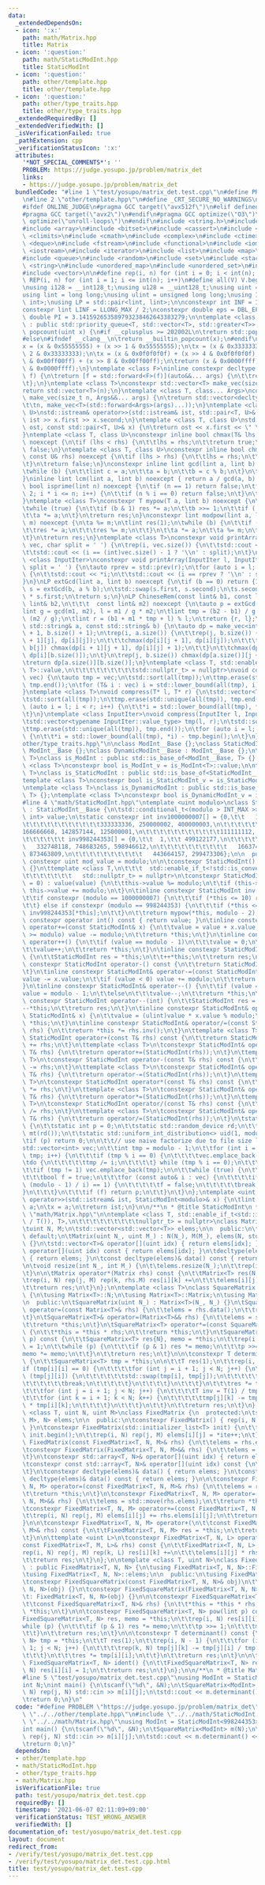 ```yaml
---
data:
  _extendedDependsOn:
  - icon: ':x:'
    path: math/Matrix.hpp
    title: Matrix
  - icon: ':question:'
    path: math/StaticModInt.hpp
    title: StaticModInt
  - icon: ':question:'
    path: other/template.hpp
    title: other/template.hpp
  - icon: ':question:'
    path: other/type_traits.hpp
    title: other/type_traits.hpp
  _extendedRequiredBy: []
  _extendedVerifiedWith: []
  _isVerificationFailed: true
  _pathExtension: cpp
  _verificationStatusIcon: ':x:'
  attributes:
    '*NOT_SPECIAL_COMMENTS*': ''
    PROBLEM: https://judge.yosupo.jp/problem/matrix_det
    links:
    - https://judge.yosupo.jp/problem/matrix_det
  bundledCode: "#line 1 \"test/yosupo/matrix_det.test.cpp\"\n#define PROBLEM \"https://judge.yosupo.jp/problem/matrix_det\"\
    \n#line 2 \"other/template.hpp\"\n#define _CRT_SECURE_NO_WARNINGS\n#ifndef __clang__\n\
    #ifdef ONLINE_JUDGE\n#pragma GCC target(\"avx512f\")\n#elif defined EVAL\n#else\n\
    #pragma GCC target(\"avx2\")\n#endif\n#pragma GCC optimize(\"O3\")\n#pragma GCC\
    \ optimize(\"unroll-loops\")\n#endif\n#include <string.h>\n#include <algorithm>\n\
    #include <array>\n#include <bitset>\n#include <cassert>\n#include <cfloat>\n#include\
    \ <climits>\n#include <cmath>\n#include <complex>\n#include <ctime>\n#include\
    \ <deque>\n#include <fstream>\n#include <functional>\n#include <iomanip>\n#include\
    \ <iostream>\n#include <iterator>\n#include <list>\n#include <map>\n#include <memory>\n\
    #include <queue>\n#include <random>\n#include <set>\n#include <stack>\n#include\
    \ <string>\n#include <unordered_map>\n#include <unordered_set>\n#include <utility>\n\
    #include <vector>\n\n#define rep(i, n) for (int i = 0; i < int(n); i++)\n#define\
    \ REP(i, n) for (int i = 1; i <= int(n); i++)\n#define all(V) V.begin(), V.end()\n\
    \nusing i128 = __int128_t;\nusing u128 = __uint128_t;\nusing uint = unsigned int;\n\
    using lint = long long;\nusing ulint = unsigned long long;\nusing IP = std::pair<int,\
    \ int>;\nusing LP = std::pair<lint, lint>;\n\nconstexpr int INF = INT_MAX / 2;\n\
    constexpr lint LINF = LLONG_MAX / 2;\nconstexpr double eps = DBL_EPSILON;\nconstexpr\
    \ double PI = 3.141592653589793238462643383279;\n\ntemplate <class T>\nclass prique\
    \ : public std::priority_queue<T, std::vector<T>, std::greater<T>> {\n};\nint\
    \ popcount(uint x) {\n#if __cplusplus >= 202002L\n\treturn std::popcount(x);\n\
    #else\n#ifndef __clang__\n\treturn __builtin_popcount(x);\n#endif\n#endif\n\t\
    x = (x & 0x55555555) + (x >> 1 & 0x55555555);\n\tx = (x & 0x33333333) + (x >>\
    \ 2 & 0x33333333);\n\tx = (x & 0x0f0f0f0f) + (x >> 4 & 0x0f0f0f0f);\n\tx = (x\
    \ & 0x00ff00ff) + (x >> 8 & 0x00ff00ff);\n\treturn (x & 0x0000ffff) + (x >> 16\
    \ & 0x0000ffff);\n}\ntemplate <class F>\ninline constexpr decltype(auto) lambda_fix(F&&\
    \ f) {\n\treturn [f = std::forward<F>(f)](auto&&... args) {\n\t\treturn f(f, std::forward<decltype(args)>(args)...);\n\
    \t};\n}\ntemplate <class T>\nconstexpr std::vector<T> make_vec(size_t n) {\n\t\
    return std::vector<T>(n);\n}\ntemplate <class T, class... Args>\nconstexpr auto\
    \ make_vec(size_t n, Args&&... args) {\n\treturn std::vector<decltype(make_vec<T>(args...))>(\n\
    \t\tn, make_vec<T>(std::forward<Args>(args)...));\n}\ntemplate <class T, class\
    \ U>\nstd::istream& operator>>(std::istream& ist, std::pair<T, U>& x) {\n\treturn\
    \ ist >> x.first >> x.second;\n}\ntemplate <class T, class U>\nstd::ostream& operator<<(std::ostream&\
    \ ost, const std::pair<T, U>& x) {\n\treturn ost << x.first << \" \" << x.second;\n\
    }\ntemplate <class T, class U>\nconstexpr inline bool chmax(T& lhs, const U& rhs)\
    \ noexcept {\n\tif (lhs < rhs) {\n\t\tlhs = rhs;\n\t\treturn true;\n\t}\n\treturn\
    \ false;\n}\ntemplate <class T, class U>\nconstexpr inline bool chmin(T& lhs,\
    \ const U& rhs) noexcept {\n\tif (lhs > rhs) {\n\t\tlhs = rhs;\n\t\treturn true;\n\
    \t}\n\treturn false;\n}\nconstexpr inline lint gcd(lint a, lint b) noexcept {\n\
    \twhile (b) {\n\t\tlint c = a;\n\t\ta = b;\n\t\tb = c % b;\n\t}\n\treturn a;\n\
    }\ninline lint lcm(lint a, lint b) noexcept { return a / gcd(a, b) * b; }\nconstexpr\
    \ bool isprime(lint n) noexcept {\n\tif (n == 1) return false;\n\tfor (int i =\
    \ 2; i * i <= n; i++) {\n\t\tif (n % i == 0) return false;\n\t}\n\treturn true;\n\
    }\ntemplate <class T>\nconstexpr T mypow(T a, lint b) noexcept {\n\tT res(1);\n\
    \twhile (true) {\n\t\tif (b & 1) res *= a;\n\t\tb >>= 1;\n\t\tif (!b) break;\n\
    \t\ta *= a;\n\t}\n\treturn res;\n}\nconstexpr lint modpow(lint a, lint b, lint\
    \ m) noexcept {\n\ta %= m;\n\tlint res(1);\n\twhile (b) {\n\t\tif (b & 1) {\n\t\
    \t\tres *= a;\n\t\t\tres %= m;\n\t\t}\n\t\ta *= a;\n\t\ta %= m;\n\t\tb >>= 1;\n\
    \t}\n\treturn res;\n}\ntemplate <class T>\nconstexpr void printArray(const std::vector<T>&\
    \ vec, char split = ' ') {\n\trep(i, vec.size()) {\n\t\tstd::cout << vec[i];\n\
    \t\tstd::cout << (i == (int)vec.size() - 1 ? '\\n' : split);\n\t}\n}\ntemplate\
    \ <class InputIter>\nconstexpr void printArray(InputIter l, InputIter r, char\
    \ split = ' ') {\n\tauto rprev = std::prev(r);\n\tfor (auto i = l; i != r; i++)\
    \ {\n\t\tstd::cout << *i;\n\t\tstd::cout << (i == rprev ? '\\n' : split);\n\t\
    }\n}\nLP extGcd(lint a, lint b) noexcept {\n\tif (b == 0) return {1, 0};\n\tLP\
    \ s = extGcd(b, a % b);\n\tstd::swap(s.first, s.second);\n\ts.second -= a / b\
    \ * s.first;\n\treturn s;\n}\nLP ChineseRem(const lint& b1, const lint& m1, const\
    \ lint& b2,\n\t\t\t  const lint& m2) noexcept {\n\tauto p = extGcd(m1, m2);\n\t\
    lint g = gcd(m1, m2), l = m1 / g * m2;\n\tlint tmp = (b2 - b1) / g * p.first %\
    \ (m2 / g);\n\tlint r = (b1 + m1 * tmp + l) % l;\n\treturn {r, l};\n}\nint LCS(const\
    \ std::string& a, const std::string& b) {\n\tauto dp = make_vec<int>(a.size()\
    \ + 1, b.size() + 1);\n\trep(i, a.size()) {\n\t\trep(j, b.size()) {\n\t\t\tchmax(dp[i\
    \ + 1][j], dp[i][j]);\n\t\t\tchmax(dp[i][j + 1], dp[i][j]);\n\t\t\tif (a[i] ==\
    \ b[j]) chmax(dp[i + 1][j + 1], dp[i][j] + 1);\n\t\t}\n\t\tchmax(dp[i + 1][b.size()],\
    \ dp[i][b.size()]);\n\t}\n\trep(j, b.size()) chmax(dp[a.size()][j + 1], dp[a.size()][j]);\n\
    \treturn dp[a.size()][b.size()];\n}\ntemplate <class T, std::enable_if_t<std::is_convertible<int,\
    \ T>::value,\n\t\t\t\t\t\t\t\t\tstd::nullptr_t> = nullptr>\nvoid compress(std::vector<T>&\
    \ vec) {\n\tauto tmp = vec;\n\tstd::sort(all(tmp));\n\ttmp.erase(std::unique(all(tmp)),\
    \ tmp.end());\n\tfor (T& i : vec) i = std::lower_bound(all(tmp), i) - tmp.begin();\n\
    }\ntemplate <class T>\nvoid compress(T* l, T* r) {\n\tstd::vector<T> tmp(l, r);\n\
    \tstd::sort(all(tmp));\n\ttmp.erase(std::unique(all(tmp)), tmp.end());\n\tfor\
    \ (auto i = l; i < r; i++) {\n\t\t*i = std::lower_bound(all(tmp), *i) - tmp.begin();\n\
    \t}\n}\ntemplate <class InputIter>\nvoid compress(InputIter l, InputIter r) {\n\
    \tstd::vector<typename InputIter::value_type> tmp(l, r);\n\tstd::sort(all(tmp));\n\
    \ttmp.erase(std::unique(all(tmp)), tmp.end());\n\tfor (auto i = l; i < r; i++)\
    \ {\n\t\t*i = std::lower_bound(all(tmp), *i) - tmp.begin();\n\t}\n}\n#line 3 \"\
    other/type_traits.hpp\"\n\nclass ModInt__Base {};\nclass StaticModInt__Base :\
    \ ModInt__Base {};\nclass DynamicModInt__Base : ModInt__Base {};\n\ntemplate <class\
    \ T>\nclass is_ModInt : public std::is_base_of<ModInt__Base, T> {};\ntemplate\
    \ <class T>\nconstexpr bool is_ModInt_v = is_ModInt<T>::value;\n\ntemplate <class\
    \ T>\nclass is_StaticModInt : public std::is_base_of<StaticModInt__Base, T> {};\n\
    template <class T>\nconstexpr bool is_StaticModInt_v = is_StaticModInt<T>::value;\n\
    \ntemplate <class T>\nclass is_DynamicModInt : public std::is_base_of<DynamicModInt__Base,\
    \ T> {};\ntemplate <class T>\nconstexpr bool is_DynamicModInt_v = is_DynamicModInt<T>::value;\n\
    #line 4 \"math/StaticModInt.hpp\"\ntemplate <uint modulo>\nclass StaticModInt\
    \ : StaticModInt__Base {\n\tstd::conditional_t<(modulo > INT_MAX >> 1), lint,\
    \ int> value;\n\tstatic constexpr int inv1000000007[] = {0,\t\t   1,\t\t  500000004,\n\
    \t\t\t\t\t\t\t\t\t\t\t333333336, 250000002, 400000003,\n\t\t\t\t\t\t\t\t\t\t\t\
    166666668, 142857144, 125000001,\n\t\t\t\t\t\t\t\t\t\t\t111111112, 700000005},\n\
    \t\t\t\t\t\t inv998244353[] = {0,\t\t  1,\t\t 499122177,\n\t\t\t\t\t\t\t\t\t\t\
    \   332748118, 748683265, 598946612,\n\t\t\t\t\t\t\t\t\t\t   166374059, 855638017,\
    \ 873463809,\n\t\t\t\t\t\t\t\t\t\t   443664157, 299473306};\n\n  public:\n\tstatic\
    \ constexpr uint mod_value = modulo;\n\n\tconstexpr StaticModInt() : value(0)\
    \ {}\n\ttemplate <class T,\n\t\t\t  std::enable_if_t<!std::is_convertible<T, StaticModInt>::value,\n\
    \t\t\t\t\t\t\t   std::nullptr_t> = nullptr>\n\tconstexpr StaticModInt(T value\
    \ = 0) : value(value) {\n\t\tthis->value %= modulo;\n\t\tif (this->value < 0)\
    \ this->value += modulo;\n\t}\n\tinline constexpr StaticModInt inv() const {\n\
    \t\tif constexpr (modulo == 1000000007) {\n\t\t\tif (*this <= 10) return inv1000000007[*this];\n\
    \t\t} else if constexpr (modulo == 998244353) {\n\t\t\tif (*this <= 10) return\
    \ inv998244353[*this];\n\t\t}\n\t\treturn mypow(*this, modulo - 2);\n\t}\n\tinline\
    \ constexpr operator int() const { return value; }\n\tinline constexpr StaticModInt&\
    \ operator+=(const StaticModInt& x) {\n\t\tvalue = value + x.value;\n\t\tif (value\
    \ >= modulo) value -= modulo;\n\t\treturn *this;\n\t}\n\tinline constexpr StaticModInt&\
    \ operator++() {\n\t\tif (value == modulo - 1)\n\t\t\tvalue = 0;\n\t\telse\n\t\
    \t\tvalue++;\n\t\treturn *this;\n\t}\n\tinline constexpr StaticModInt operator++(int)\
    \ {\n\t\tStaticModInt res = *this;\n\t\t++*this;\n\t\treturn res;\n\t}\n\tinline\
    \ constexpr StaticModInt operator-() const {\n\t\treturn StaticModInt(0) -= *this;\n\
    \t}\n\tinline constexpr StaticModInt& operator-=(const StaticModInt& x) {\n\t\t\
    value -= x.value;\n\t\tif (value < 0) value += modulo;\n\t\treturn *this;\n\t\
    }\n\tinline constexpr StaticModInt& operator--() {\n\t\tif (value == 0)\n\t\t\t\
    value = modulo - 1;\n\t\telse\n\t\t\tvalue--;\n\t\treturn *this;\n\t}\n\tinline\
    \ constexpr StaticModInt operator--(int) {\n\t\tStaticModInt res = *this;\n\t\t\
    --*this;\n\t\treturn res;\n\t}\n\tinline constexpr StaticModInt& operator*=(const\
    \ StaticModInt& x) {\n\t\tvalue = (ulint)value * x.value % modulo;\n\t\treturn\
    \ *this;\n\t}\n\tinline constexpr StaticModInt& operator/=(const StaticModInt&\
    \ rhs) {\n\t\treturn *this *= rhs.inv();\n\t}\n\ttemplate <class T>\n\tconstexpr\
    \ StaticModInt operator+(const T& rhs) const {\n\t\treturn StaticModInt(*this)\
    \ += rhs;\n\t}\n\ttemplate <class T>\n\tconstexpr StaticModInt& operator+=(const\
    \ T& rhs) {\n\t\treturn operator+=(StaticModInt(rhs));\n\t}\n\ttemplate <class\
    \ T>\n\tconstexpr StaticModInt operator-(const T& rhs) const {\n\t\treturn StaticModInt(*this)\
    \ -= rhs;\n\t}\n\ttemplate <class T>\n\tconstexpr StaticModInt& operator-=(const\
    \ T& rhs) {\n\t\treturn operator-=(StaticModInt(rhs));\n\t}\n\ttemplate <class\
    \ T>\n\tconstexpr StaticModInt operator*(const T& rhs) const {\n\t\treturn StaticModInt(*this)\
    \ *= rhs;\n\t}\n\ttemplate <class T>\n\tconstexpr StaticModInt& operator*=(const\
    \ T& rhs) {\n\t\treturn operator*=(StaticModInt(rhs));\n\t}\n\ttemplate <class\
    \ T>\n\tconstexpr StaticModInt operator/(const T& rhs) const {\n\t\treturn StaticModInt(*this)\
    \ /= rhs;\n\t}\n\ttemplate <class T>\n\tconstexpr StaticModInt& operator/=(const\
    \ T& rhs) {\n\t\treturn operator/=(StaticModInt(rhs));\n\t}\n\tstatic int primitive_root()\
    \ {\n\t\tstatic int p = 0;\n\t\tstatic std::random_device rd;\n\t\tstatic std::mt19937\
    \ mt(rd());\n\t\tstatic std::uniform_int_distribution<> uid(1, modulo - 1);\n\t\
    \tif (p) return 0;\n\n\t\t// use naive factorize due to file size limit\n\t\t\
    std::vector<int> vec;\n\t\tint tmp = modulo - 1;\n\t\tfor (int i = 2; i * i <=\
    \ tmp; i++) {\n\t\t\tif (tmp % i == 0) {\n\t\t\t\tvec.emplace_back(i);\n\t\t\t\
    \tdo {\n\t\t\t\t\ttmp /= i;\n\t\t\t\t} while (tmp % i == 0);\n\t\t\t}\n\t\t}\n\
    \t\tif (tmp != 1) vec.emplace_back(tmp);\n\n\t\twhile (true) {\n\t\t\tp = uid(mt);\n\
    \t\t\tbool f = true;\n\t\t\tfor (const auto& i : vec) {\n\t\t\t\tif (mypow(StaticModInt(p),\
    \ (modulo - 1) / i) == 1) {\n\t\t\t\t\tf = false;\n\t\t\t\t\tbreak;\n\t\t\t\t\
    }\n\t\t\t}\n\t\t\tif (f) return p;\n\t\t}\n\t}\n};\ntemplate <uint modulo>\nstd::istream&\
    \ operator>>(std::istream& ist, StaticModInt<modulo>& x) {\n\tlint a;\n\tist >>\
    \ a;\n\tx = a;\n\treturn ist;\n}\n\n/**\n * @title StaticModInt\n */\n#line 3\
    \ \"math/Matrix.hpp\"\n\ntemplate <class T, std::enable_if_t<std::is_same_v<decltype(T()\
    \ / T()), T>,\n\t\t\t\t\t\t\t\t\tnullptr_t> = nullptr>\nclass Matrix {\n  protected:\n\
    \tuint N, M;\n\tstd::vector<std::vector<T>> elems;\n\n  public:\n\tMatrix() =\
    \ default;\n\tMatrix(uint N_, uint M_) : N(N_), M(M_), elems(N, std::vector<T>(M))\
    \ {}\n\tstd::vector<T>& operator[](uint idx) { return elems[idx]; }\n\tconst std::vector<T>&\
    \ operator[](uint idx) const { return elems[idx]; }\n\tdecltype(elems)& data()\
    \ { return elems; }\n\tconst decltype(elems)& data() const { return elems; }\n\
    \n\tvoid resize(int N_, int M_) {\n\t\telems.resize(N_);\n\t\trep(i, N_) elems[i].resize(M_);\n\
    \t}\n\n\tMatrix operator*(Matrix rhs) const {\n\t\tMatrix<T> res(N, rhs.M);\n\t\
    \trep(i, N) rep(j, M) rep(k, rhs.M) res[i][k] +=\n\t\t\telems[i][j] * rhs.elems[j][k];\n\
    \t\treturn res;\n\t}\n};\n\ntemplate <class T>\nclass SquareMatrix : public Matrix<T>\
    \ {\n\tusing Matrix<T>::N;\n\tusing Matrix<T>::Matrix;\n\tusing Matrix<T>::elems;\n\
    \n  public:\n\tSquareMatrix(uint N_) : Matrix<T>(N_, N_) {}\n\tSquareMatrix<T>&\
    \ operator=(const Matrix<T>& rhs) {\n\t\telems = rhs.data();\n\t\treturn *this;\n\
    \t}\n\tSquareMatrix<T>& operator=(Matrix<T>&& rhs) {\n\t\telems = std::move(rhs.data());\n\
    \t\treturn *this;\n\t}\n\tSquareMatrix<T> operator*=(const SquareMatrix<T>& rhs)\
    \ {\n\t\t*this = *this * rhs;\n\t\treturn *this;\n\t}\n\tSquareMatrix<T> pow(lint\
    \ p) const {\n\t\tSquareMatrix<T> res{N}, memo = *this;\n\t\trep(i, N) res[i][i]\
    \ = 1;\n\t\twhile (p) {\n\t\t\tif (p & 1) res *= memo;\n\t\t\tp >>= 1;\n\t\t\t\
    memo *= memo;\n\t\t}\n\t\treturn res;\n\t}\n\n\tconstexpr T determinant() const\
    \ {\n\t\tSquareMatrix<T> tmp = *this;\n\n\t\tT res(1);\n\t\trep(i, N) {\n\t\t\t\
    if (tmp[i][i] == 0) {\n\t\t\t\tfor (int j = i + 1; j < N; j++) {\n\t\t\t\t\tif\
    \ (tmp[j][i]) {\n\t\t\t\t\t\tstd::swap(tmp[i], tmp[j]);\n\t\t\t\t\t\tres = -res;\n\
    \t\t\t\t\t\tbreak;\n\t\t\t\t\t}\n\t\t\t\t}\n\t\t\t}\n\t\t\tres *= tmp[i][i];\n\
    \t\t\tfor (int j = i + 1; j < N; j++) {\n\t\t\t\tT inv = T(1) / tmp[i][i];\n\t\
    \t\t\tfor (int k = i + 1; k < N; k++) {\n\t\t\t\t\ttmp[j][k] -= tmp[j][i] * inv\
    \ * tmp[i][k];\n\t\t\t\t}\n\t\t\t}\n\t\t}\n\t\treturn res;\n\t}\n};\n\ntemplate\
    \ <class T, uint N, uint M>\nclass FixedMatrix {\n  protected:\n\tstd::array<std::array<T,\
    \ M>, N> elems;\n\n  public:\n\tconstexpr FixedMatrix() { rep(i, N) elems[i].fill(0);\
    \ }\n\tconstexpr FixedMatrix(std::initializer_list<T> init) {\n\t\tauto ite =\
    \ init.begin();\n\t\trep(i, N) rep(j, M) elems[i][j] = *ite++;\n\t}\n\tconstexpr\
    \ FixedMatrix(const FixedMatrix<T, N, M>& rhs) {\n\t\telems = rhs.elems;\n\t}\n\
    \tconstexpr FixedMatrix(FixedMatrix<T, N, M>&& rhs) {\n\t\telems = std::move(rhs.elems);\n\
    \t}\n\tconstexpr std::array<T, N>& operator[](uint idx) { return elems[idx]; }\n\
    \tconstexpr const std::array<T, N>& operator[](uint idx) const {\n\t\treturn elems[idx];\n\
    \t}\n\tconstexpr decltype(elems)& data() { return elems; }\n\tconstexpr const\
    \ decltype(elems)& data() const { return elems; }\n\n\tconstexpr FixedMatrix<T,\
    \ N, M> operator=(const FixedMatrix<T, N, M>& rhs) {\n\t\telems = rhs.elems;\n\
    \t\treturn *this;\n\t}\n\tconstexpr FixedMatrix<T, N, M> operator=(FixedMatrix<T,\
    \ N, M>&& rhs) {\n\t\telems = std::move(rhs.elems);\n\t\treturn *this;\n\t}\n\n\
    \tconstexpr FixedMatrix<T, N, M> operator+=(const FixedMatrix<T, N, M>& rhs) {\n\
    \t\trep(i, N) rep(j, M) elems[i][j] += rhs.elems[i][j];\n\t\treturn *this;\n\t\
    }\n\n\tconstexpr FixedMatrix<T, N, M> operator+(\n\t\tconst FixedMatrix<T, N,\
    \ M>& rhs) const {\n\t\tFixedMatrix<T, N, M> res = *this;\n\t\treturn res += rhs;\n\
    \t}\n\n\ttemplate <uint L>\n\tconstexpr FixedMatrix<T, N, L> operator*(\n\t\t\
    const FixedMatrix<T, M, L>& rhs) const {\n\t\tFixedMatrix<T, N, L> res;\n\t\t\
    rep(i, N) rep(j, M) rep(k, L) res[i][k] +=\n\t\t\telems[i][j] * rhs.elems[j][k];\n\
    \t\treturn res;\n\t}\n};\n\ntemplate <class T, uint N>\nclass FixedSquareMatrix\
    \ : public FixedMatrix<T, N, N> {\n\tusing FixedMatrix<T, N, N>::FixedMatrix;\n\
    \tusing FixedMatrix<T, N, N>::elems;\n\n  public:\n\tusing FixedMatrix<T, N, N>::operator*;\n\
    \tconstexpr FixedSquareMatrix(const FixedMatrix<T, N, N>& obj)\n\t\t: FixedMatrix<T,\
    \ N, N>(obj) {}\n\tconstexpr FixedSquareMatrix(FixedMatrix<T, N, N>&& obj)\n\t\
    \t: FixedMatrix<T, N, N>(obj) {}\n\n\tconstexpr FixedSquareMatrix<T, N>& operator*=(\n\
    \t\tconst FixedSquareMatrix<T, N>& rhs) {\n\t\t*this = *this * rhs;\n\t\treturn\
    \ *this;\n\t}\n\n\tconstexpr FixedSquareMatrix<T, N> pow(lint p) const {\n\t\t\
    FixedSquareMatrix<T, N> res, memo = *this;\n\t\trep(i, N) res[i][i] = 1;\n\t\t\
    while (p) {\n\t\t\tif (p & 1) res *= memo;\n\t\t\tp >>= 1;\n\t\t\tmemo *= memo;\n\
    \t\t}\n\t\treturn res;\n\t}\n\n\tconstexpr T determinant() const {\n\t\tFixedSquareMatrix<T,\
    \ N> tmp = *this;\n\t\tT res(1);\n\t\trep(i, N - 1) {\n\t\t\tfor (int j = i +\
    \ 1; j < N; j++) {\n\t\t\t\trep(k, N) tmp[j][k] -= tmp[j][i] / tmp[i][i] * tmp[i][k];\n\
    \t\t\t}\n\t\t\tres *= tmp[i][i];\n\t\t}\n\t\treturn res;\n\t}\n\n\tconstexpr static\
    \ FixedSquareMatrix<T, N> ident() {\n\t\tFixedSquareMatrix<T, N> res;\n\t\trep(i,\
    \ N) res[i][i] = 1;\n\t\treturn res;\n\t}\n};\n\n/**\n * @title Matrix\n */\n\
    #line 5 \"test/yosupo/matrix_det.test.cpp\"\nusing ModInt = StaticModInt<998244353>;\n\
    int N;\nint main() {\n\tscanf(\"%d\", &N);\n\tSquareMatrix<ModInt> m(N);\n\trep(i,\
    \ N) rep(j, N) std::cin >> m[i][j];\n\tstd::cout << m.determinant() << std::endl;\n\
    \treturn 0;\n}\n"
  code: "#define PROBLEM \"https://judge.yosupo.jp/problem/matrix_det\"\n#include\
    \ \"../../other/template.hpp\"\n#include \"../../math/StaticModInt.hpp\"\n#include\
    \ \"../../math/Matrix.hpp\"\nusing ModInt = StaticModInt<998244353>;\nint N;\n\
    int main() {\n\tscanf(\"%d\", &N);\n\tSquareMatrix<ModInt> m(N);\n\trep(i, N)\
    \ rep(j, N) std::cin >> m[i][j];\n\tstd::cout << m.determinant() << std::endl;\n\
    \treturn 0;\n}"
  dependsOn:
  - other/template.hpp
  - math/StaticModInt.hpp
  - other/type_traits.hpp
  - math/Matrix.hpp
  isVerificationFile: true
  path: test/yosupo/matrix_det.test.cpp
  requiredBy: []
  timestamp: '2021-06-07 02:11:09+09:00'
  verificationStatus: TEST_WRONG_ANSWER
  verifiedWith: []
documentation_of: test/yosupo/matrix_det.test.cpp
layout: document
redirect_from:
- /verify/test/yosupo/matrix_det.test.cpp
- /verify/test/yosupo/matrix_det.test.cpp.html
title: test/yosupo/matrix_det.test.cpp
---
```

